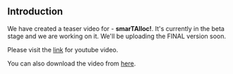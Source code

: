 ## Introduction ##

We have created a teaser video for - **smarTAlloc!**. It's currently in the beta stage and we are working on it. We'll be uploading the FINAL version soon.

Please visit the [link](http://www.youtube.com/watch?v=RxY_kfAZ_G4&feature=plcp) for youtube video.

You can also download the video from [here](http://cse300-group3.googlecode.com/files/smarTAlloc%21%20-%20Teaser%20%28Beta%29.mp4).